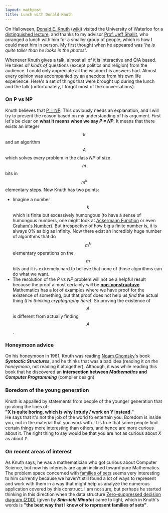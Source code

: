 ```yaml
---
layout: mathpost
title: Lunch with Donald Knuth
---
```


On Halloween, [Donald E. Knuth](https://www-cs-faculty.stanford.edu/~knuth/) ([wiki](https://en.wikipedia.org/wiki/Donald_Knuth))
visited the University of Waterloo for a
[distinguished lecture](https://uwaterloo.ca/computer-science/events/dls-donald-knuth-all-questions-answered),
and thanks to my advisor [Prof. Jeff Shallit](https://cs.uwaterloo.ca/~shallit/), who arranged a lunch with him
for a smaller group of people, which is how I could meet him in person. My first thought when he appeared was
*'he is quite taller than he looks in the photos'*.

Whenever Knuth gives a talk, almost all of it is interactive and Q/A based. He takes *all kinds of* questions
(except politics and religion) from the audience. I could only appreciate all the wisdom his answers had.
Almost every opinion was accompanied by an anecdote from his own life experience. Here's a set of
things that were brought up during the lunch and the talk (unfortunately, I forgot most of the conversations).

### On P vs NP
Knuth believes that [P = NP](https://en.wikipedia.org/wiki/P_versus_NP_problem). This obviously needs an explanation, and I will
try to present the reason based on my understanding of his argument. First let's be clear on **what it means when we say *P = NP***.
It means that there exists an integer $$k$$ and an algorithm $$A$$ which solves every problem in the class *NP* of size $$m$$ bits in
$$m^k$$ elementary steps. Now Knuth has two points:

- Imagine a number $$k$$ which is finite but excessively humongous (to have a sense of humongous numbers, one might look at
  [Ackermann Function](https://en.wikipedia.org/wiki/Ackermann_function) or even
  [Graham's Number](https://en.wikipedia.org/wiki/Graham%27s_number)). But irrespective of how big a finite number is, it is
  always 0% as big as infinity. Now there exist an incredibly huge number of algorithms that do $$m^k$$ elementary operations
  on the $$m$$ bits and it is extremely hard to believe that none of those algorithms can do what we want.
- The resolution of the *P vs NP* problem will not be a helpful result because the proof almost certainly will be
  [**non-constructuve**](https://en.wikipedia.org/wiki/Constructive_proof#Non-constructive_proofs). Mathematics has a lot
  of examples where we have proof for the existence of something, but that proof does not help us *find* the actual thing
  *(I'm thinking cryptography here)*. So proving the existence of $$A$$ is different from actually finding $$A$$.


### Honeymoon advice
On his honeymoon in 1961, Knuth was reading [Noam Chomsky](https://en.wikipedia.org/wiki/Noam_Chomsky)'s book
***Syntactic Structures***, and he thinks that was a bad idea (reading it *on the honeymoon*, not reading it altogether).
Although, it was while reading this book that he discovered an **intersection between *Mathematics* and *Computer Programming***
(compiler design).


### Boredom of the young generation
Knuth is appalled by statements from people of the younger generation that go along the lines of:<br>
**"X is quite boring, which is why I study / work on Y instead."**<br>
He says that it's not the job of the world to entertain you. Boredom is inside you, not in the material that you work with.
It is true that some people find certain things more interesting than others, and hence are more curious about it.
The right thing to say would be that you are not as curious about *X* as about *Y*.

### On recent areas of interest
As Knuth says, he was a mathematician who got curious about Computer Science, but now his interests are again
inclined toward pure Mathematics. The problem space concerned with [families of sets](https://en.wikipedia.org/wiki/Family_of_sets)
seems very interesting to him currently because we haven't still found a lot of ways to represent and work with them in a way
that might help us analyze the numerous application covered by this construct. I am not sure, but perhaps he started
thinking in this direction when the data structure [Zero-suppressed decision diagram (ZDD)](https://en.wikipedia.org/wiki/Zero-suppressed_decision_diagram#Representing_a_family_of_sets)
(given by ***Shin-ichi Minato***) came to light, which in Knuth's words is
**"the best way that I know of to represent families of sets"**.
